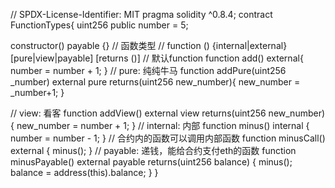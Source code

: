 
// SPDX-License-Identifier: MIT
pragma solidity ^0.8.4;
contract FunctionTypes{
 uint256 public number = 5;
 
 constructor() payable {}
 // 函数类型
 // function (<parameter types>) {internal|external} [pure|view|payable] [returns (<return types>)]
 // 默认function
 function add() external{
 number = number + 1;
 }
 // pure: 纯纯牛马
 function addPure(uint256 _number) external pure returns(uint256 new_number){
 new_number = _number+1;
 }
 
 // view: 看客
 function addView() external view returns(uint256 new_number) {
 new_number = number + 1;
 }
 // internal: 内部
 function minus() internal {
 number = number - 1;
 }
 // 合约内的函数可以调用内部函数
 function minusCall() external {
 minus();
 }
 // payable: 递钱，能给合约支付eth的函数
 function minusPayable() external payable returns(uint256 balance) {
 minus(); 
 balance = address(this).balance;
 }
}
